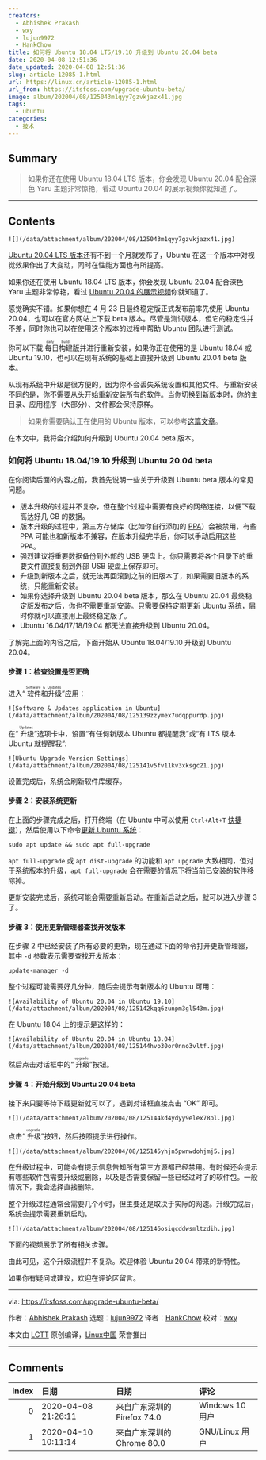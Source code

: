 ```yaml
---
creators:
  - Abhishek Prakash
  - wxy
  - lujun9972
  - HankChow
title: 如何将 Ubuntu 18.04 LTS/19.10 升级到 Ubuntu 20.04 beta
date: 2020-04-08 12:51:36
date_updated: 2020-04-08 12:51:36
slug: article-12085-1.html
url: https://linux.cn/article-12085-1.html
url_from: https://itsfoss.com/upgrade-ubuntu-beta/
image: album/202004/08/125043m1qyy7gzvkjazx41.jpg
tags:
  - ubuntu
categories:
  - 技术
---
```


## Summary

> 如果你还在使用 Ubuntu 18.04 LTS 版本，你会发现 Ubuntu 20.04 配合深色 Yaru 主题非常惊艳，看过 Ubuntu 20.04 的展示视频你就知道了。

***

<!-- more -->

## Contents

`![](/data/attachment/album/202004/08/125043m1qyy7gzvkjazx41.jpg)`

[Ubuntu 20.04 LTS 版本](https://itsfoss.com/ubuntu-20-04-release-features/)还有不到一个月就发布了，Ubuntu 在这一个版本中对视觉效果作出了大变动，同时在性能方面也有所提高。

如果你还在使用 Ubuntu 18.04 LTS 版本，你会发现 Ubuntu 20.04 配合深色 Yaru 主题非常惊艳，看过 [Ubuntu 20.04 的展示视频](https://www.youtube.com/watch?v=9u5B0njRgOw)你就知道了。

感觉确实不错。如果你想在 4 月 23 日最终稳定版正式发布前率先使用 Ubuntu 20.04，也可以在官方网站上下载 beta 版本。尽管是测试版本，但它的稳定性并不差，同时你也可以在使用这个版本的过程中帮助 Ubuntu 团队进行测试。

你可以下载<ruby> 每日构建 <rt>  daily build </rt></ruby>版并进行重新安装，如果你正在使用的是 Ubuntu 18.04 或 Ubuntu 19.10，也可以在现有系统的基础上直接升级到 Ubuntu 20.04 beta 版本。

从现有系统中升级是很方便的，因为你不会丢失系统设置和其他文件。与重新安装不同的是，你不需要从头开始重新安装所有的软件。当你切换到新版本时，你的主目录、应用程序（大部分）、文件都会保持原样。

> 
> 如果你需要确认正在使用的 Ubuntu 版本，可以参考[这篇文章](https://linux.cn/article-9872-1.html)。
> 
> 
> 

在本文中，我将会介绍如何升级到 Ubuntu 20.04 beta 版本。

### 如何将 Ubuntu 18.04/19.10 升级到 Ubuntu 20.04 beta

在你阅读后面的内容之前，我首先说明一些关于升级到 Ubuntu beta 版本的常见问题。

* 版本升级的过程并不复杂，但在整个过程中需要有良好的网络连接，以便下载高达好几 GB 的数据。
* 版本升级的过程中，第三方存储库（比如你自行添加的 [PPA](https://itsfoss.com/ppa-guide/)）会被禁用，有些 PPA 可能也和新版本不兼容，在版本升级完毕后，你可以手动启用这些 PPA。
* 强烈建议将重要数据备份到外部的 USB 硬盘上。你只需要将各个目录下的重要文件直接复制到外部 USB 硬盘上保存即可。
* 升级到新版本之后，就无法再回滚到之前的旧版本了，如果需要旧版本的系统，只能重新安装。
* 如果你选择升级到 Ubuntu 20.04 beta 版本，那么在 Ubuntu 20.04 最终稳定版发布之后，你也不需要重新安装。只需要保持定期更新 Ubuntu 系统，届时你就可以直接用上最终稳定版了。
* Ubuntu 16.04/17/18/19.04 都无法直接升级到 Ubuntu 20.04。

了解完上面的内容之后，下面开始从 Ubuntu 18.04/19.10 升级到 Ubuntu 20.04。

#### 步骤 1：检查设置是否正确

进入“<ruby> 软件和升级 <rt>  Software &amp; Updates </rt></ruby>”应用：

`![Software & Updates application in Ubuntu](/data/attachment/album/202004/08/125139zzymex7udqppurdp.jpg)`

在“<ruby> 升级 <rt>  Updates </rt></ruby>”选项卡中，设置“有任何新版本 Ubuntu 都提醒我”或“有 LTS 版本 Ubuntu 就提醒我”:

`![Ubuntu Upgrade Version Settings](/data/attachment/album/202004/08/125141v5fv11kv3xksgc21.jpg)`

设置完成后，系统会刷新软件库缓存。

#### 步骤 2：安装系统更新

在上面的步骤完成之后，打开终端（在 Ubuntu 中可以使用 `Ctrl+Alt+T` [快捷键](https://itsfoss.com/ubuntu-shortcuts/)），然后使用以下命令[更新 Ubuntu 系统](https://itsfoss.com/update-ubuntu/)：

```shell
sudo apt update && sudo apt full-upgrade
```

`apt full-upgrade` 或 `apt dist-upgrade` 的功能和 `apt upgrade` 大致相同，但对于系统版本的升级，`apt full-upgrade` 会在需要的情况下将当前已安装的软件移除掉。

更新安装完成后，系统可能会需要重新启动。在重新启动之后，就可以进入步骤 3 了。

#### 步骤 3：使用更新管理器查找开发版本

在步骤 2 中已经安装了所有必要的更新，现在通过下面的命令打开更新管理器，其中 `-d` 参数表示需要查找开发版本：

```shell
update-manager -d
```

整个过程可能需要好几分钟，随后会提示有新版本的 Ubuntu 可用：

`![Availability of Ubuntu 20.04 in Ubuntu 19.10](/data/attachment/album/202004/08/125142kqq6zunpm3gl543m.jpg)`

在 Ubuntu 18.04 上的提示是这样的：

`![Availability of Ubuntu 20.04 in Ubuntu 18.04](/data/attachment/album/202004/08/125144hvo30or0nno3vltf.jpg)`

然后点击对话框中的“<ruby> 升级 <rt>  upgrade </rt></ruby>”按钮。

#### 步骤 4：开始升级到 Ubuntu 20.04 beta

接下来只要等待下载更新就可以了，遇到对话框直接点击 “OK” 即可。

`![](/data/attachment/album/202004/08/125144kd4ydyy9elex78pl.jpg)`

点击“<ruby> 升级 <rt>  upgrade </rt></ruby>”按钮，然后按照提示进行操作。

`![](/data/attachment/album/202004/08/125145yhjn5pwnwdohjmj5.jpg)`

在升级过程中，可能会有提示信息告知所有第三方源都已经禁用。有时候还会提示有哪些软件包需要升级或删除，以及是否需要保留一些已经过时了的软件包。一般情况下，我会选择直接删除。

整个升级过程通常会需要几个小时，但主要还是取决于实际的网速。升级完成后，系统会提示需要重新启动。

`![](/data/attachment/album/202004/08/125146osiqcddwsmltzdih.jpg)`

下面的视频展示了所有相关步骤。

由此可见，这个升级流程并不复杂。欢迎体验 Ubuntu 20.04 带来的新特性。

如果你有疑问或建议，欢迎在评论区留言。

---

via: <https://itsfoss.com/upgrade-ubuntu-beta/>

作者：[Abhishek Prakash](https://itsfoss.com/author/abhishek/) 选题：[lujun9972](https://github.com/lujun9972) 译者：[HankChow](https://github.com/HankChow) 校对：[wxy](https://github.com/wxy)

本文由 [LCTT](https://github.com/LCTT/TranslateProject) 原创编译，[Linux中国](https://linux.cn/) 荣誉推出

***

## Comments

|   index | 日期                | 日期                                        | 评论           |
|--------:|:--------------------|:--------------------------------------------|:---------------|
|       0 | 2020-04-08 21:26:11 | 来自广东深圳的 Firefox 74.0|Windows 10 用户 | yes，i love it |
|       1 | 2020-04-10 10:11:14 | 来自广东深圳的 Chrome 80.0|GNU/Linux 用户   | 然而你用win10  |
